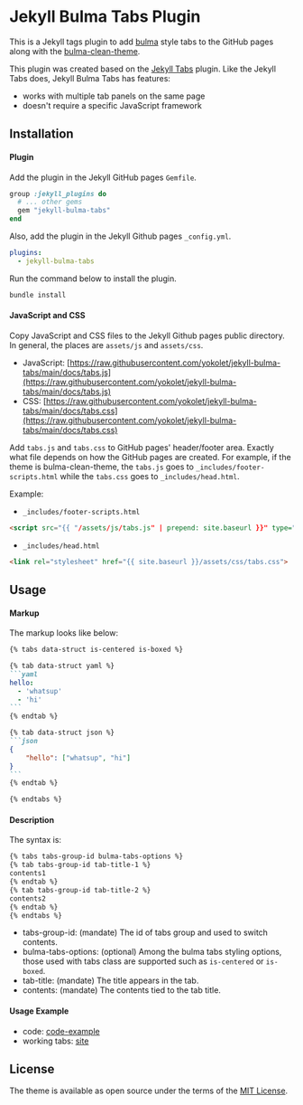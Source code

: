 # Jekyll Bulma Tabs Plugin

This is a Jekyll tags plugin to add [bulma](https://bulma.io/) style tabs to the GitHub pages
along with the [bulma-clean-theme](https://github.com/chrisrhymes/bulma-clean-theme).

This plugin was created based on the [Jekyll Tabs](https://github.com/Ovski4/jekyll-tabs) plugin.
Like the Jekyll Tabs does, Jekyll Bulma Tabs has features:
- works with multiple tab panels on the same page
- doesn't require a specific JavaScript framework

## Installation

#### Plugin

Add the plugin in the Jekyll GitHub pages `Gemfile`.
```ruby
group :jekyll_plugins do
  # ... other gems
  gem "jekyll-bulma-tabs"
end
```

Also, add the plugin in the Jekyll Github pages `_config.yml`.
```yml
plugins:
  - jekyll-bulma-tabs
```

Run the command below to install the plugin.
```bash
bundle install
```

#### JavaScript and CSS
Copy JavaScript and CSS files to the Jekyll Github pages public directory.
In general, the places are `assets/js` and `assets/css`.
- JavaScript: [https://raw.githubusercontent.com/yokolet/jekyll-bulma-tabs/main/docs/tabs.js](https://raw.githubusercontent.com/yokolet/jekyll-bulma-tabs/main/docs/tabs.js)
- CSS: [https://raw.githubusercontent.com/yokolet/jekyll-bulma-tabs/main/docs/tabs.css](https://raw.githubusercontent.com/yokolet/jekyll-bulma-tabs/main/docs/tabs.css)

Add `tabs.js` and `tabs.css` to  GitHub pages' header/footer area. Exactly what file depends on how the GitHub pages are
created. For example, if the theme is bulma-clean-theme, the `tabs.js` goes to `_includes/footer-scripts.html` while the
`tabs.css` goes to `_includes/head.html`.

Example:
- `_includes/footer-scripts.html`
```html
<script src="{{ "/assets/js/tabs.js" | prepend: site.baseurl }}" type="text/javascript"></script>
```
- `_includes/head.html`
```html
<link rel="stylesheet" href="{{ site.baseurl }}/assets/css/tabs.css">
```

## Usage

#### Markup
The markup looks like below:

````markdown
{% tabs data-struct is-centered is-boxed %}

{% tab data-struct yaml %}
```yaml
hello:
  - 'whatsup'
  - 'hi'
```
{% endtab %}

{% tab data-struct json %}
```json
{
    "hello": ["whatsup", "hi"]
}
```
{% endtab %}

{% endtabs %}
````

#### Description
The syntax is:
```markdown
{% tabs tabs-group-id bulma-tabs-options %}
{% tab tabs-group-id tab-title-1 %}
contents1
{% endtab %}
{% tab tabs-group-id tab-title-2 %}
contents2
{% endtab %}
{% endtabs %}
```

- tabs-group-id: (mandate) The id of tabs group and used to switch contents.
- bulma-tabs-options: (optional) Among the bulma tabs styling options, those used with tabs class are supported such as `is-centered` or `is-boxed`.
- tab-title: (mandate) The title appears in the tab.
- contents: (mandate) The contents tied to the tab title.

#### Usage Example

- code: [code-example](https://raw.githubusercontent.com/yokolet/new-note/main/algo/others/2022-11-07-maximum-69-number.md)
- working tabs: [site](https://yokolet.com/algo/others/2022-11-07-maximum-69-number)

## License

The theme is available as open source under the terms of the [MIT License](https://opensource.org/licenses/MIT).
